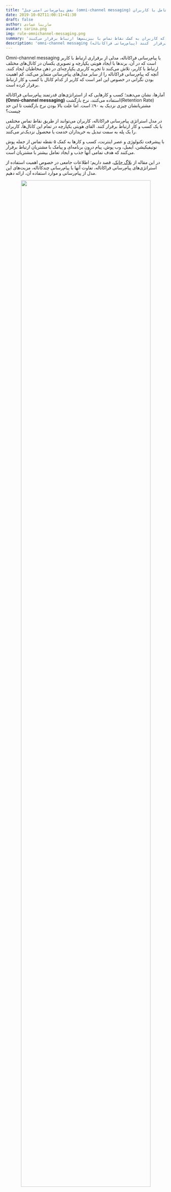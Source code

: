 ```yaml
---
title: "نقش پیام‌رسانی امنی‌ چنل (omni-channel messaging) در بهبود تعامل با کاربران"
date: 2019-10-02T11:00:11+41:30
draft: false
author: سارینا عمادی
avatar: sarina.png
img: rule-omnichannel-messaging.png
summary: 'کسب و کارهایی که از پیام‌رسانی فراکاناله استفاده میکنند، نرخ بازگشت مشتریانشان نزدیک به ۹۰٪ است که کاربران به کمک نقاط تماس با بیزینس‌ها ارتباط برقرار می‌کنند.'
description: 'omni-channel messaging (پیام‌رسانی فراکاناله) برای ایجاد ارتباط با کاربران از کانال‌های ارتباطی مختلف از جمله پوش نوتیفیکیشن، وب‌پوش، پیامک، ایمیل استفاده می‌کند و به بیزینس‌ها کمک می‌کند تا از طریق این کانال‌های ارتباطی با مشتریان تعامل بیشتری برقرار  کنند.'
---
```

Omni-channel messaging یا پیام‌رسانی فراکاناله، مدلی از برقراری ارتباط با کاربر است که در آن، برند‌ها با ایجاد هویتی یکپارچه و تصویری یکسان در کانال‌های مختلف ارتباط با کاربر، تلاش می‌کنند تا تجربه کاربری یکپارچه‌ای در ذهن مخاطبان ایجاد کنند. آنچه که پیام‌رسانی فراکاناله را از سایر مدل‌های پیام‌رسانی متمایز می‌کند، کم‌ ‌اهمیت بودن نگرانی در خصوص این امر است که کاربر از کدام کانال با کسب و کار ارتباط برقرار کرده است.

آمارها، نشان می‌دهند؛ کسب و کارهایی که از استراتژی‌های قدرتمند پیام‌رسانی فراکاناله **(Omni-channel messaging)** استفاده می‌کنند، نرخ بازگشت(Retention Rate) مشتریانشان چیزی نزدیک به ۹۰٪ است. اما علت بالا بودن نرخ بازگشت تا این حد چیست؟

در مدل استراتژی پیام‌رسانی فراکاناله، کاربران می‌توانند از طریق نقاط تماس مختلفی با یک کسب و کار ارتباط برقرار کنند. القای هویتی یکپارچه در تمام این کانال‌ها، کاربران را یک پله به سمت تبدیل به خریداران خدمت یا محصول نزدیک‌تر می‌کنند.

با پیشرفت تکنولوژی و عصر اینترنت، کسب و کارها به کمک ۵ نقطه تماس از جمله پوش نوتیفیکیشن، ایمیل، وب پوش، پیام درون برنامه‌ای و پیامک با مشتریان ارتباط برقرار می‌کنند که هدف تمامی آنها جذب و ایجاد تعامل بیشتر با مشتریان است.

در این مقاله از [بلاگ چابک](https://blog.chabok.io/)، قصد داریم؛ اطلاعات جامعی در خصوص اهمیت استفاده از استراتژی‌های پیام‌رسانی فراکاناله، تفاوت آنها با پیام‌رسانی چندکاناله، مزیت‌های این مدل از پیام‌رسانی و موارد استفاده آن، ارائه دهیم.

<p style="text-align: center;"><img width=90% src="http://uupload.ir/files/xc0t_how-is-omni-channel-messaging-help-businesses-interact-more-with-customers.gif"/></p>

## omni-channel messaging چیست؟
omni-channel messaging یکی از پیچیده‌ترین و شاید کامل‌ترین روش‌های پیام‌رسانی برای ایجاد ارتباط با مشتریان است. به بیان بهتر می‌توان گفت در omni-channel messaging کسب ‌و‌ کار‌ها، بدون در نظر گرفتن نوع کانال پیام‌رسانی با کاربران ارتباط برقرار می‌کنند. یعنی پیام‌رسان فراکاناله برای ایجاد ارتباط با کاربران از کانال‌های پیام‌رسانی مختلف استفاده می‌کنند.
در استراتژی پیام‌رسانی فراکاناله، تمام کانا‌‌ل‌های ارتباطی از جمله پوش‌ نوتیفیکیشن، ایمیل، وب‌‌پوش، پیام درون برنامه‌ای و پیامک برای ایجاد تجربه کاربری یکپارچه با یکدیگر در ارتباط هستند تا تعامل بیشتری با کاربران برقرار کنند.

فرض کنید مشتری محصولی را از طریق اپلیکیشنی انتخاب و آن را به سبد خرید اضافه کرده باشد اما به دلایل مختلف محصول را در سبد خرید ناتمام رها کرده باشد. با گذشت چند روز و به کمک کانال‌های ارتباطی، پیغامی مبنی بر خرید ناتمام به کاربر ارسال می‌شود و او رااز وجود محصول مطلع می‌سازد.  
اگر یکی از روش‌های ارسال پیام مانند نوتیفیکیشن توسط کاربر بسته شده باشد پیام‌رسان فراکاناله وظیفه دارد از طریق کانال ارتباطی (مانند پیامک، پوشنوتیفیکیشن،ایمیل) که مشتری در آن لحظه، با آن تعامل بیشتری دارد و راحت‌تر ارتباط برقرار می‌کند پیام را ارسال کند.
<p style="text-align: center;"><img width=90% src="http://uupload.ir/files/v49e_what-is-omni-channel-messaging-in-blog.chabok.io.gif"/></p>

### علت استفاده از omni-channel messaging در اپلیکیشن
در صورت استفاده درست از کانال‌های ارتباطی omni-channel می‌توانید به سادگی با کاربران خود تعامل برقرار کنید و آنها را در جهت خرید محصول هدایت نمایید. وجود omni-channel بسیار ضروری و مهم است. اگر کسب و کاری از این کانال‌های ارتباطی استفاده نکند، ممکن است دچار مشکلات زیاد از جمله از دست دادن کاربر و فروش ناتمام شود.
## تفاوت omni-channel messaging با multi-channel messaging چیست؟
در روش multi-channel messaging کاربران در کانال‌های ارتباطی مختلف قرار دارند که این کانال‌ها نیز کاملا مجزا از هم هستند و اشتراکی با هم ندارند و هر یک از کانال‌ها اهداف مشخصی نیز دارند(تعامل با مشتریان از طریق کانال‌های مختلف). اما در omni-channel messaging کسب‌ و کارها با هویت یکسان در بین کانال‌های ارتباطی مختلف وجود دارند که وظیفه آنها ایجاد یک تجربه یکپارچه برای مشتریان در تمامی کانال‌ها و انتقال پیام به تمام کاربران است. 
<p style="text-align: center;"><img width=90% src="http://uupload.ir/files/tapr_what-is-difference-between-omni-channel-messaging-and-multi-channel-messaging.gif"/></p>

<h3>
 مزایا omni-channel messaging در اپلیکیشن مارکتینگ
 </h3>
کسب و کارها با هدف تعامل بیشتر با کاربران و تبدیل آنها به مشتریان وفادار راه اندازی شده‌اند. دلایل زیادی وجود دارد که نشان می‌دهد وجود omni-channel تاثیر بسزایی در فروش کسب و کارهای مختلف دارد. اما اگر بخواهیم کمی عمیق‌تر به این موضوع بپردازیم توجه به موارد زیر توصیه می‌شود:
<ul style="text-align: justify;">
  <li> تعامل و ارتباط بیشتر با مشتریان.</li>
 <p>
 استفاده از omni-channel messaging در کسب و کار می‌تواند تاثیر زیادی در ارتباط بهتر با مشتریان بگذارد. مشتریان از توجه برند به خود احساس خوشایندی خواهند کرد.  به علت مشتری محور بودن پیام‌رسان فراکاناله کسب و کارها راحت‌تر با مشتریان ارتباط برقرار می‌کنند.
 </p>
  <li> افزایش فروش و درآمد بیشتر</li>
 <p>
  یادآوری خرید ناتمام به کمک کانال‌های ارتباطی می‌تواند تاثیر زیادی در افزایش فروش و درآمد برند شما داشته باشد. پس از خرید محصول توسط مشتری، شما می‌توانید بازخورد و نظرات زیادی دریافت کنید و در جهت بهبود کسب و کار و افزایش فروش خود از آن استفاده کنید.
 </p>
  <li> تبدیل کاربران به مشتریان بالقوه و وفادار</li>
 <p>
 برای اینکه بتوانید کاربران خود را به مشتریان وفادار تبدیل کنید لازم است پیامهایی از جمله کد تخفیف به آنان ارسال کنید تا از اپلیکیشن شما محصول را تهیه کنند اما اگر پیامی به کاربران خود ارسال نکنید، وفاداری آنها نسبت به کسب‌ و کار شما کاهش پیدا میکند و دیگر از اپلیکیشن شما خرید نمی‌کنند.
 </p>
  <li>برتری کسب و کار نسبت به سایر رقبا
  <p>
  بیزینس‌های زیادی وجود دارند که محصولات زیادی را به مشتریان عرضه می‌کنند اما یک کسب و کار وظیفه دارد امکاناتی را در اختیار کاربران قرار دهد تا آنها را نسبت به سایر رقبا مجزا سازد. به کمک omnichannel messaging می‌توانید مشتری را بیشتر با بیزینس درگیر کنید و پیام شخصی خود را به او برسانید.
  </p>
  </li>
    <li> محصولات و خدمات را در دسترس مشتریان قرار دهید.</li>
     <p>
     استراتژی omnichannel messaging به مشتریان این امکان را می‌دهد تا به راحتی به محصولات دسترسی پیدا کنند و در مورد خرید یک محصول تصمیم گیری کنند. این استراتژی امکان خرید را برای کاربران آسان می‌کند و به جای اینکه کاربران را به چند کانال متصل کند از یک کانال نیاز کاربر را پاسخ میدهد.
     </p>
</ul>
<p style="text-align: center;"><img width=90% src="http://uupload.ir/files/t1nr_benefits-omni-channel-messaging-in-applivation-marketing.gif"/></p>

### نتیجه‌گیری

هدف بیشتر کسب و کارها افزایش تعداد فروش است. کسب و کارهایی که از کانال omni-channel-messaging استفاده می‌کنند تمرکز بیشتری روی مشتری می‌گذارند تا بتوانند با آنها ارتباط بیشتر برقرار کنند و آنها را به مشتریان وفادار تبدیل کنند.

